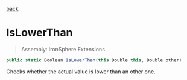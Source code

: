 ﻿

[back](/IronSphere.Extensions/types/DoubleExtension)

# IsLowerThan

> Assembly: IronSphere.Extensions

```csharp
public static Boolean IsLowerThan(this Double this, Double other)
```

Checks whether the actual value is lower than an other one.

 